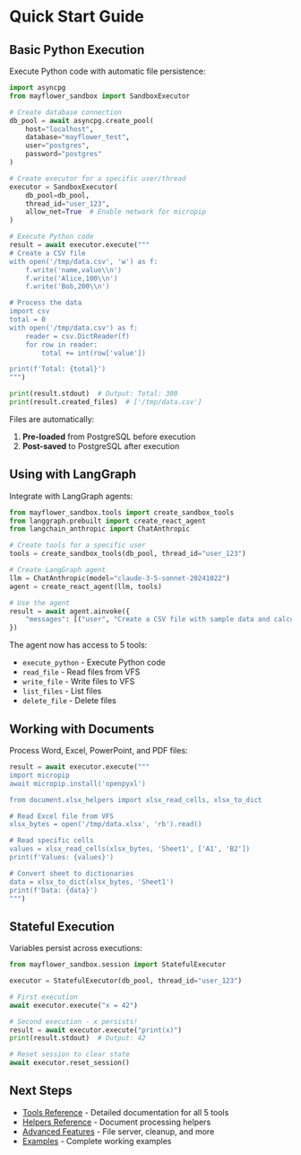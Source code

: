 # Quick Start Guide

## Basic Python Execution

Execute Python code with automatic file persistence:

```python
import asyncpg
from mayflower_sandbox import SandboxExecutor

# Create database connection
db_pool = await asyncpg.create_pool(
    host="localhost",
    database="mayflower_test",
    user="postgres",
    password="postgres"
)

# Create executor for a specific user/thread
executor = SandboxExecutor(
    db_pool=db_pool,
    thread_id="user_123",
    allow_net=True  # Enable network for micropip
)

# Execute Python code
result = await executor.execute("""
# Create a CSV file
with open('/tmp/data.csv', 'w') as f:
    f.write('name,value\\n')
    f.write('Alice,100\\n')
    f.write('Bob,200\\n')

# Process the data
import csv
total = 0
with open('/tmp/data.csv') as f:
    reader = csv.DictReader(f)
    for row in reader:
        total += int(row['value'])

print(f'Total: {total}')
""")

print(result.stdout)  # Output: Total: 300
print(result.created_files)  # ['/tmp/data.csv']
```

Files are automatically:
1. **Pre-loaded** from PostgreSQL before execution
2. **Post-saved** to PostgreSQL after execution

## Using with LangGraph

Integrate with LangGraph agents:

```python
from mayflower_sandbox.tools import create_sandbox_tools
from langgraph.prebuilt import create_react_agent
from langchain_anthropic import ChatAnthropic

# Create tools for a specific user
tools = create_sandbox_tools(db_pool, thread_id="user_123")

# Create LangGraph agent
llm = ChatAnthropic(model="claude-3-5-sonnet-20241022")
agent = create_react_agent(llm, tools)

# Use the agent
result = await agent.ainvoke({
    "messages": [("user", "Create a CSV file with sample data and calculate the sum")]
})
```

The agent now has access to 5 tools:
- `execute_python` - Execute Python code
- `read_file` - Read files from VFS
- `write_file` - Write files to VFS
- `list_files` - List files
- `delete_file` - Delete files

## Working with Documents

Process Word, Excel, PowerPoint, and PDF files:

```python
result = await executor.execute("""
import micropip
await micropip.install('openpyxl')

from document.xlsx_helpers import xlsx_read_cells, xlsx_to_dict

# Read Excel file from VFS
xlsx_bytes = open('/tmp/data.xlsx', 'rb').read()

# Read specific cells
values = xlsx_read_cells(xlsx_bytes, 'Sheet1', ['A1', 'B2'])
print(f'Values: {values}')

# Convert sheet to dictionaries
data = xlsx_to_dict(xlsx_bytes, 'Sheet1')
print(f'Data: {data}')
""")
```

## Stateful Execution

Variables persist across executions:

```python
from mayflower_sandbox.session import StatefulExecutor

executor = StatefulExecutor(db_pool, thread_id="user_123")

# First execution
await executor.execute("x = 42")

# Second execution - x persists!
result = await executor.execute("print(x)")
print(result.stdout)  # Output: 42

# Reset session to clear state
await executor.reset_session()
```

## Next Steps

- [Tools Reference](tools.md) - Detailed documentation for all 5 tools
- [Helpers Reference](helpers.md) - Document processing helpers
- [Advanced Features](advanced.md) - File server, cleanup, and more
- [Examples](examples.md) - Complete working examples
